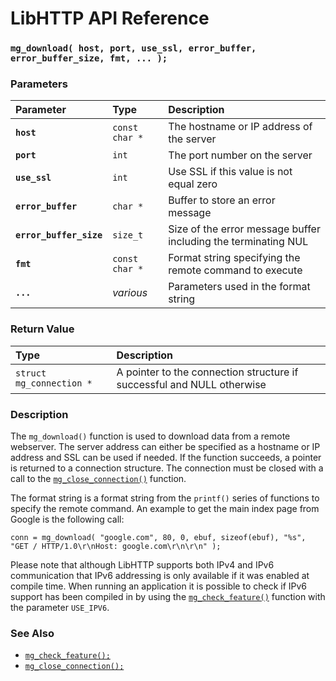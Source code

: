 # LibHTTP API Reference

### `mg_download( host, port, use_ssl, error_buffer, error_buffer_size, fmt, ... );`

### Parameters

| Parameter | Type | Description |
| :--- | :--- | :--- |
|**`host`**|`const char *`|The hostname or IP address of the server|
|**`port`**|`int`|The port number on the server|
|**`use_ssl`**|`int`|Use SSL if this value is not equal zero|
|**`error_buffer`**|`char *`|Buffer to store an error message|
|**`error_buffer_size`**|`size_t`|Size of the error message buffer including the terminating NUL|
|**`fmt`**|`const char *`|Format string specifying the remote command to execute|
|**`...`**|*various*|Parameters used in the format string|

### Return Value

| Type | Description |
| :--- | :--- |
|`struct mg_connection *`|A pointer to the connection structure if successful and NULL otherwise|

### Description

The `mg_download()` function is used to download data from a remote webserver. The server address can either be specified as a hostname or IP address and SSL can be used if needed. If the function succeeds, a pointer is returned to a connection structure. The connection must be closed with a call to the [`mg_close_connection()`](mg_close_connection.md) function.

The format string is a format string from the `printf()` series of functions to specify the remote command. An example to get the main index page from Google is the following call:

`conn = mg_download( "google.com", 80, 0, ebuf, sizeof(ebuf),
                     "%s", "GET / HTTP/1.0\r\nHost: google.com\r\n\r\n" );`

Please note that although LibHTTP supports both IPv4 and IPv6 communication that IPv6 addressing is only available if it was enabled at compile time. When running an application it is possible to check if IPv6 support has been compiled in by using the [`mg_check_feature()`](mg_check_feature.md) function with the parameter `USE_IPV6`.

### See Also

* [`mg_check_feature();`](mg_check_feature.md)
* [`mg_close_connection();`](mg_close_connection.md)
